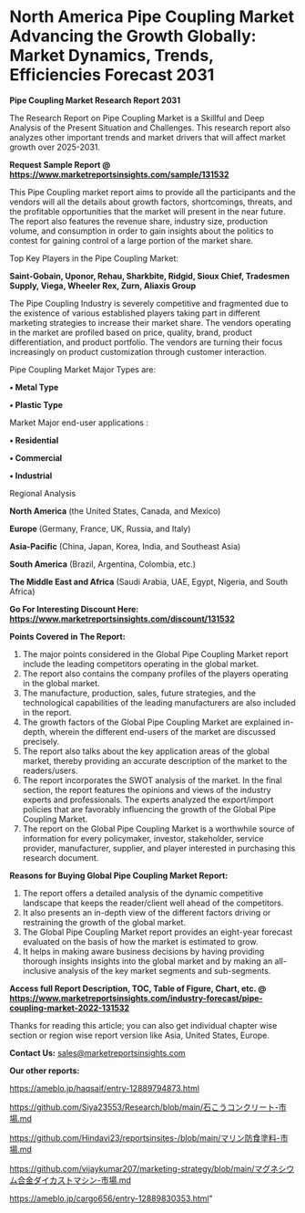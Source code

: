 # North America Pipe Coupling Market Advancing the Growth Globally: Market Dynamics, Trends, Efficiencies Forecast 2031

<strong>Pipe Coupling Market Research Report 2031</strong>

The Research Report on Pipe Coupling Market is a Skillful and Deep Analysis of the Present Situation and Challenges. This research report also analyzes other important trends and market drivers that will affect market growth over 2025-2031.

<strong>Request Sample Report @ <a href=https://www.marketreportsinsights.com/sample/131532>https://www.marketreportsinsights.com/sample/131532</a></strong>

This Pipe Coupling market report aims to provide all the participants and the vendors will all the details about growth factors, shortcomings, threats, and the profitable opportunities that the market will present in the near future. The report also features the revenue share, industry size, production volume, and consumption in order to gain insights about the politics to contest for gaining control of a large portion of the market share.

Top Key Players in the Pipe Coupling Market:

<strong>Saint-Gobain, Uponor, Rehau, Sharkbite, Ridgid, Sioux Chief, Tradesmen Supply, Viega, Wheeler Rex, Zurn, Aliaxis Group</strong>

The Pipe Coupling Industry is severely competitive and fragmented due to the existence of various established players taking part in different marketing strategies to increase their market share. The vendors operating in the market are profiled based on price, quality, brand, product differentiation, and product portfolio. The vendors are turning their focus increasingly on product customization through customer interaction.

Pipe Coupling Market Major Types are:

<strong>• Metal Type

• Plastic Type</strong>

Market Major end-user applications :

<strong>• Residential

• Commercial

• Industrial</strong>

Regional Analysis

</u><strong><b>North America</b></strong> (the United States, Canada, and Mexico)

<strong><b>Europe </b></strong>(Germany, France, UK, Russia, and Italy)

<strong><b>Asia-Pacific</b></strong> (China, Japan, Korea, India, and Southeast Asia)

<strong><b>South America</b></strong> (Brazil, Argentina, Colombia, etc.)

<strong><b>The Middle East and Africa</b></strong> (Saudi Arabia, UAE, Egypt, Nigeria, and South Africa)

<strong>Go For Interesting Discount Here: <a href=https://www.marketreportsinsights.com/discount/131532>https://www.marketreportsinsights.com/discount/131532</a></strong>

<strong>Points Covered in The Report:</strong>
<ol>
  <li>The major points considered in the Global Pipe Coupling Market report include the leading competitors operating in the global market.</li>
  <li>The report also contains the company profiles of the players operating in the global market.</li>
  <li>The manufacture, production, sales, future strategies, and the technological capabilities of the leading manufacturers are also included in the report.</li>
  <li>The growth factors of the Global Pipe Coupling Market are explained in-depth, wherein the different end-users of the market are discussed precisely.</li>
  <li>The report also talks about the key application areas of the global market, thereby providing an accurate description of the market to the readers/users.</li>
  <li>The report incorporates the SWOT analysis of the market. In the final section, the report features the opinions and views of the industry experts and professionals. The experts analyzed the export/import policies that are favorably influencing the growth of the Global Pipe Coupling Market.</li>
  <li>The report on the Global Pipe Coupling Market is a worthwhile source of information for every policymaker, investor, stakeholder, service provider, manufacturer, supplier, and player interested in purchasing this research document.</li>
</ol>
<strong>Reasons for Buying Global Pipe Coupling Market Report:</strong>

<ol>
  <li>The report offers a detailed analysis of the dynamic competitive landscape that keeps the reader/client well ahead of the competitors.</li>
  <li>It also presents an in-depth view of the different factors driving or restraining the growth of the global market.</li>
  <li>The Global Pipe Coupling Market report provides an eight-year forecast evaluated on the basis of how the market is estimated to grow.</li>
  <li>It helps in making aware business decisions by having providing thorough insights insights into the global market and by making an all-inclusive analysis of the key market segments and sub-segments.</li>
</ol>
<strong>Access full Report Description, TOC, Table of Figure, Chart, etc. @ <a href=https://www.marketreportsinsights.com/industry-forecast/pipe-coupling-market-2022-131532>https://www.marketreportsinsights.com/industry-forecast/pipe-coupling-market-2022-131532</a></strong>


Thanks for reading this article; you can also get individual chapter wise section or region wise report version like Asia, United States, Europe.

<strong>Contact Us:</strong>
sales@marketreportsinsights.com

<strong>Our other reports:</strong>

<a href=https://ameblo.jp/haqsaif/entry-12889794873.html>https://ameblo.jp/haqsaif/entry-12889794873.html</a>

<a href=https://github.com/Siya23553/Research/blob/main/石こうコンクリート-市場.md>https://github.com/Siya23553/Research/blob/main/石こうコンクリート-市場.md</a>

<a href=https://github.com/Hindavi23/reportsinsites-/blob/main/マリン防食塗料-市場.md>https://github.com/Hindavi23/reportsinsites-/blob/main/マリン防食塗料-市場.md</a>

<a href=https://github.com/vijaykumar207/marketing-strategy/blob/main/マグネシウム合金ダイカストマシン-市場.md>https://github.com/vijaykumar207/marketing-strategy/blob/main/マグネシウム合金ダイカストマシン-市場.md</a>

<a href=https://ameblo.jp/cargo656/entry-12889830353.html>https://ameblo.jp/cargo656/entry-12889830353.html</a>"

